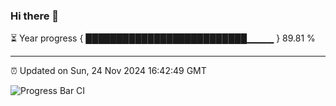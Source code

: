 ### Hi there 👋

⏳ Year progress { ██████████████████████████▁▁▁▁ } 89.81 %

---

⏰ Updated on Sun, 24 Nov 2024 16:42:49 GMT

![Progress Bar CI](https://github.com/IshwaranRudhara/GIT-ACTION/workflows/Progress%20Bar%20CI/badge.svg)

